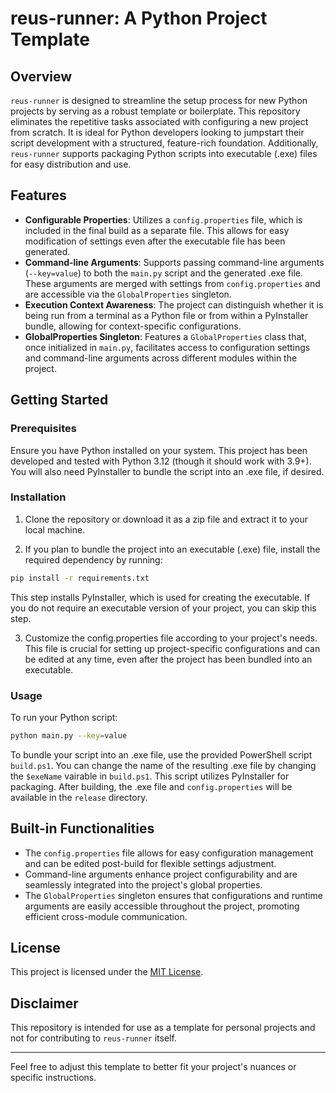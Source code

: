 # reus-runner: A Python Project Template

## Overview

`reus-runner` is designed to streamline the setup process for new Python projects by serving as a robust template or boilerplate. This repository eliminates the repetitive tasks associated with configuring a new project from scratch. It is ideal for Python developers looking to jumpstart their script development with a structured, feature-rich foundation. Additionally, `reus-runner` supports packaging Python scripts into executable (.exe) files for easy distribution and use.

## Features

- **Configurable Properties**: Utilizes a `config.properties` file, which is included in the final build as a separate file. This allows for easy modification of settings even after the executable file has been generated.
- **Command-line Arguments**: Supports passing command-line arguments (`--key=value`) to both the `main.py` script and the generated .exe file. These arguments are merged with settings from `config.properties` and are accessible via the `GlobalProperties` singleton.
- **Execution Context Awareness**: The project can distinguish whether it is being run from a terminal as a Python file or from within a PyInstaller bundle, allowing for context-specific configurations.
- **GlobalProperties Singleton**: Features a `GlobalProperties` class that, once initialized in `main.py`, facilitates access to configuration settings and command-line arguments across different modules within the project.

## Getting Started

### Prerequisites

Ensure you have Python installed on your system. 
This project has been developed and tested with Python 3.12 (though it should work with 3.9+). 
You will also need PyInstaller to bundle the script into an .exe file, if desired.

### Installation

1. Clone the repository or download it as a zip file and extract it to your local machine.

2. If you plan to bundle the project into an executable (.exe) file, install the required dependency by running:

  ```bash
  pip install -r requirements.txt
  ```
  This step installs PyInstaller, which is used for creating the executable. If you do not require an executable version of your project, you can skip this step.

3. Customize the config.properties file according to your project's needs. This file is crucial for setting up project-specific configurations and can be edited at any time, even after the project has been bundled into an executable.

### Usage

To run your Python script:
```bash
python main.py --key=value
```

To bundle your script into an .exe file, use the provided PowerShell script `build.ps1`. You can change the name of the resulting .exe file by changing the `$exeName` vairable in `build.ps1`.
This script utilizes PyInstaller for packaging. After building, the .exe file and `config.properties` will be available in the `release` directory.

## Built-in Functionalities

- The `config.properties` file allows for easy configuration management and can be edited post-build for flexible settings adjustment.
- Command-line arguments enhance project configurability and are seamlessly integrated into the project's global properties.
- The `GlobalProperties` singleton ensures that configurations and runtime arguments are easily accessible throughout the project, promoting efficient cross-module communication.

## License

This project is licensed under the [MIT License](LICENSE).

## Disclaimer

This repository is intended for use as a template for personal projects and not for contributing to `reus-runner` itself.

---

Feel free to adjust this template to better fit your project's nuances or specific instructions.
